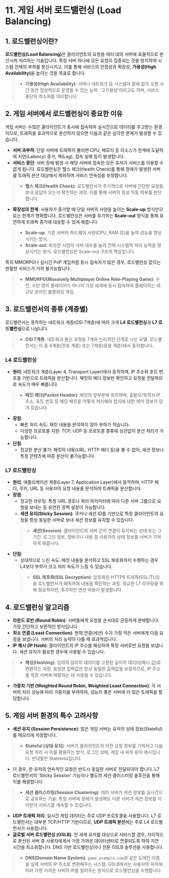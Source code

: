 # 11. 게임 서버 로드밸런싱 (Load Balancing)

## 1. 로드밸런싱이란?

<b>로드밸런싱(Load Balancing)</b>은 클라이언트의 요청을 여러 대의 서버에 효율적으로 분산시켜 처리하는 기술입니다. 특정 서버 하나에 모든 요청이 집중되는 것을 방지하여 시스템 전체의 부하를 분산시키고, 이를 통해 서비스의 안정성과 확장성, <b>가용성(High Availability)</b>을 높이는 것을 목표로 합니다.
> - **가용성(High Availability)**: 서버나 네트워크 등 시스템이 장애 없이 오랜 시간 동안 정상적으로 운영될 수 있는 능력. '고가용성'이라고도 하며, 서비스 중단의 최소화를 의미합니다.

## 2. 게임 서버에서 로드밸런싱이 중요한 이유

게임 서버는 수많은 클라이언트가 동시에 접속하여 실시간으로 데이터를 주고받는 환경이므로, 트래픽을 효과적으로 분산하지 않으면 다음과 같은 심각한 문제가 발생할 수 있습니다.

-   **서버 과부하**: 단일 서버에 트래픽이 몰리면 CPU, 메모리 등 리소스가 한계에 도달하여 지연(Latency) 증가, 랙(Lag), 접속 실패 등이 발생합니다.
-   **서비스 중단**: 서버 장애 발생 시 해당 서버에 접속한 모든 유저가 서비스를 이용할 수 없게 됩니다. 로드밸런싱은 헬스 체크(Health Check)를 통해 장애가 발생한 서버를 트래픽 분산 대상에서 제외하여 서비스 연속성을 보장합니다.
> - **헬스 체크(Health Check)**: 로드밸런서가 주기적으로 서버에 간단한 요청을 보내 응답이 오는지 확인하는 과정. 이를 통해 서버의 정상 작동 여부를 판단합니다.
-   **확장성의 한계**: 사용자가 증가할 때 단일 서버의 사양을 높이는 **Scale-up** 방식만으로는 한계가 명확합니다. 로드밸런싱은 서버를 추가하는 **Scale-out** 방식을 통해 유연하게 트래픽 증가에 대응할 수 있게 해줍니다.
> - **Scale-up**: 기존 서버의 하드웨어 사양(CPU, RAM 등)을 높여 성능을 향상시키는 방식.
> - **Scale-out**: 비슷한 사양의 서버 대수를 늘려 전체 시스템의 처리 능력을 향상시키는 방식. 로드밸런싱은 Scale-out 구조의 핵심입니다.

특히 MMORPG나 실시간 PvP 게임처럼 동시 접속자가 많은 경우, 로드밸런싱 없이는 원활한 서비스가 거의 불가능합니다.
> - **MMORPG(Massively Multiplayer Online Role-Playing Game)**: 수천, 수만 명의 플레이어가 하나의 가상 세계에 동시 접속하여 플레이하는 대규모 온라인 롤플레잉 게임.

## 3. 로드밸런서의 종류 (계층별)

로드밸런서는 동작하는 네트워크 계층(OSI 7계층)에 따라 크게 **L4 로드밸런싱**과 **L7 로드밸런싱**으로 나뉩니다.
> - **OSI 7계층**: 네트워크 통신 과정을 7개의 논리적인 단계로 나눈 모델. 로드밸런서는 이 중 4계층(전송 계층) 또는 7계층(응용 계층)에서 동작합니다.

### L4 로드밸런싱
-   **원리**: 네트워크 계층(Layer 4, Transport Layer)에서 동작하며, IP 주소와 포트 번호를 기반으로 트래픽을 분산합니다. 패킷의 헤더 정보만 확인하고 요청을 전달하므로 속도가 매우 빠릅니다.
> - **패킷 헤더(Packet Header)**: 패킷의 앞부분에 위치하며, 출발지/목적지 IP 주소, 포트 번호 등 해당 패킷을 어떻게 처리해야 할지에 대한 제어 정보가 담겨 있습니다.
-   **장점**:
    -   빠른 처리 속도: 패킷 내용을 분석하지 않아 부하가 적습니다.
    -   다양한 프로토콜 지원: TCP, UDP 등 프로토콜 종류에 상관없이 분산 처리가 가능합니다.
-   **단점**:
    -   정교한 분산 불가: 패킷의 내용(URL, HTTP 헤더 등)을 볼 수 없어, 세션 정보나 특정 콘텐츠에 따른 분산이 불가능합니다.

### L7 로드밸런싱
-   **원리**: 애플리케이션 계층(Layer 7, Application Layer)에서 동작하며, HTTP 헤더, 쿠키, URL 등 사용자의 요청 내용을 분석하여 트래픽을 분산합니다.
-   **장점**:
    -   정교한 라우팅: 특정 URL 경로나 쿼리 파라미터에 따라 다른 서버 그룹으로 요청을 보내는 등 유연한 정책 설정이 가능합니다.
    -   **세션 유지(Sticky Session)**: 쿠키나 세션 ID를 기반으로 특정 클라이언트의 요청을 항상 동일한 서버로 보내 세션 정보를 유지할 수 있습니다.
    > - **세션(Session)**: 클라이언트와 서버 간의 연결이 유지되는 상태 또는 그 기간. 로그인 정보, 장바구니 내용 등 사용자의 상태 정보를 서버가 기억하게 해줍니다.
-   **단점**:
    -   상대적으로 느린 속도: 패킷 내용을 분석하고 SSL 복호화까지 수행하는 경우 L4보다 부하가 크고 처리 속도가 느릴 수 있습니다.
    > - **SSL 복호화(SSL Decryption)**: 암호화된 HTTPS 트래픽(SSL/TLS)을 로드밸런서가 해독하여 내용을 확인하는 과정. 정교한 L7 라우팅을 위해 필요하지만, 추가적인 연산 비용이 발생합니다.

## 4. 로드밸런싱 알고리즘

-   **라운드 로빈 (Round Robin)**: 서버들에게 요청을 순서대로 균등하게 분배합니다. 가장 간단하고 보편적인 방식입니다.
-   **최소 연결 (Least Connection)**: 현재 연결(세션) 수가 가장 적은 서버에게 다음 요청을 보냅니다. 서버의 처리 능력이 다를 때 효과적입니다.
-   **IP 해시 (IP Hash)**: 클라이언트의 IP 주소를 해싱하여 특정 서버로만 요청을 보냅니다. 세션 유지가 필요한 경우에 사용될 수 있습니다.
> - **해싱(Hashing)**: 임의의 길이의 데이터를 고정된 길이의 데이터(해시 값)로 변환하는 과정. 동일한 입력값은 항상 동일한 출력값을 보장하므로, IP 주소를 특정 서버에 매핑하는 데 사용될 수 있습니다.
-   **가중치 기반 (Weighted Round Robin, Weighted Least Connection)**: 각 서버의 처리 성능에 따라 가중치를 부여하여, 성능이 좋은 서버에 더 많은 트래픽을 할당합니다.

## 5. 게임 서버 환경의 특수 고려사항

-   **세션 유지 (Session Persistence)**: 많은 게임 서버는 유저의 상태 정보(Stateful)를 메모리에 저장합니다.
> - **Stateful (상태 유지)**: 서버가 클라이언트의 이전 요청 정보를 기억하고 다음 요청 처리 시 이를 활용하는 방식. 로그인 상태, 게임 내 위치 등이 예시입니다. 반대말은 Stateless입니다.
-   이 경우, 한 유저의 연속적인 요청은 반드시 동일한 서버로 전달되어야 합니다. L7 로드밸런서의 'Sticky Session' 기능이나 별도의 세션 클러스터링 솔루션을 통해 이를 해결합니다.
> - **세션 클러스터링(Session Clustering)**: 여러 서버가 세션 정보를 실시간으로 공유하는 기술. 특정 서버에 장애가 발생해도 다른 서버가 세션 정보를 이어받아 서비스를 계속할 수 있습니다.
-   **UDP 트래픽 처리**: 실시간 게임 데이터는 주로 UDP 프로토콜을 사용합니다. L7 로드밸런서는 대부분 TCP/HTTP 기반이므로, **UDP 트래픽 분산**에는 주로 L4 로드밸런서가 사용됩니다.
-   **글로벌 서버 로드밸런싱 (GSLB)**: 전 세계 유저를 대상으로 서비스할 경우, 지리적으로 분산된 서버 중 사용자에게서 가장 가까운 데이터센터로 연결되도록 하여 지연 시간을 최소화합니다. DNS 기반 로드밸런싱이나 전문 GSLB 솔루션을 사용합니다.
> - **DNS(Domain Name System)**: `game.example.com`과 같은 도메인 이름을 실제 서버의 IP 주소로 변환해주는 시스템. GSLB에서는 사용자의 위치에 따라 가장 가까운 서버의 IP를 알려주는 방식으로 로드밸런싱을 수행합니다.